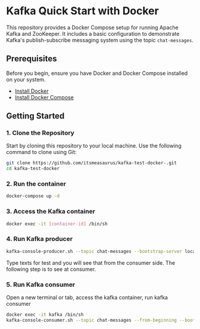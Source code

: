 # Kafka Quick Start with Docker

This repository provides a Docker Compose setup for running Apache Kafka and ZooKeeper. It includes a basic configuration to demonstrate Kafka's publish-subscribe messaging system using the topic `chat-messages`.

## Prerequisites

Before you begin, ensure you have Docker and Docker Compose installed on your system.

- [Install Docker](https://docs.docker.com/get-docker/)
- [Install Docker Compose](https://docs.docker.com/compose/install/)

## Getting Started

### 1. Clone the Repository

Start by cloning this repository to your local machine. Use the following command to clone using Git:

```bash
git clone https://github.com/itsmeasaurus/kafka-test-docker-.git
cd kafka-test-docker
```


### 2. Run the container

```bash
docker-compose up -d
```


### 3. Access the Kafka container

```bash
docker exec -it [container-id] /bin/sh
```


### 4. Run Kafka producer

```bash
kafka-console-producer.sh --topic chat-messages --bootstrap-server localhost:9092
```
Type texts for test and you will see that from the consumer side. The following step is to see at consumer.


### 5. Run Kafka consumer

Open a new terminal or tab, access the kafka container, run kafka consumer

```bash
docker exec -it kafka /bin/sh
kafka-console-consumer.sh --topic chat-messages --from-beginning --bootstrap-server localhost:9092
```



